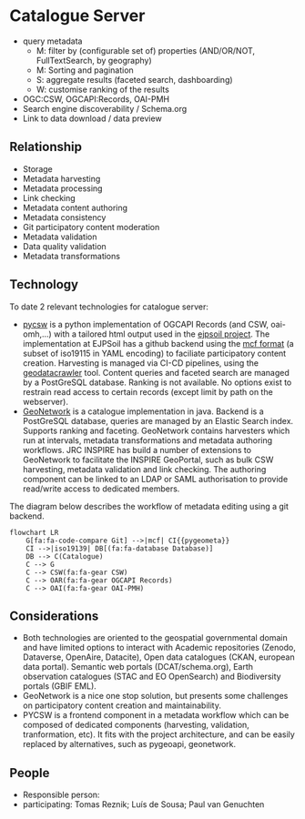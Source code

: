 # Catalogue Server

- query metadata
  - M: filter by (configurable set of) properties (AND/OR/NOT, FullTextSearch, by geography)
  - M: Sorting and pagination
  - S: aggregate results (faceted search, dashboarding)
  - W: customise ranking of the results
- OGC:CSW, OGCAPI:Records, OAI-PMH
- Search engine discoverability / Schema.org
- Link to data download / data preview

## Relationship 
- Storage
- Metadata harvesting
- Metadata processing
- Link checking
- Metadata content authoring
- Metadata consistency
- Git participatory content moderation
- Metadata validation
- Data quality validation
- Metadata transformations

## Technology

To date 2 relevant technologies for catalogue server:

- [pycsw](https://pycsw.org) is a python implementation of OGCAPI Records (and CSW, oai-omh,...) with a tailored html output used in the [ejpsoil project](https://catalogue.ejpsoil.eu). The implementation at EJPSoil has a github backend using the [mcf format](https://geopython.github.io/pygeometa/reference/mcf/) (a subset of iso19115 in YAML encoding) to faciliate participatory content creation. Harvesting is managed via CI-CD pipelines, using the [geodatacrawler](https://pypi.org/project/geodatacrawler/) tool. Content queries and faceted search are managed by a PostGreSQL database. Ranking is not available. No options exist to restrain read access to certain records (except limit by path on the webserver).
- [GeoNetwork](https://geonetwork-opensource.org) is a catalogue implementation in java. Backend is a PostGreSQL database, queries are managed by an Elastic Search index. Supports ranking and faceting. GeoNetwork contains harvesters which run at intervals, metadata transformations and metadata authoring workflows. JRC INSPIRE has build a number of extensions to GeoNetwork to facilitate the INSPIRE GeoPortal, such as bulk CSW harvesting, metadata validation and link checking. The authoring component can be linked to an LDAP or SAML authorisation to provide read/write access to dedicated members.

The diagram below describes the workflow of metadata editing using a git backend.

``` mermaid
flowchart LR
    G[fa:fa-code-compare Git] -->|mcf| CI{{pygeometa}} 
    CI -->|iso19139| DB[(fa:fa-database Database)]
    DB --> C(Catalogue)
    C --> G
    C --> CSW(fa:fa-gear CSW)
    C --> OAR(fa:fa-gear OGCAPI Records)
    C --> OAI(fa:fa-gear OAI-PMH)
```    

## Considerations

- Both technologies are oriented to the geospatial governmental domain and have limited options to interact with Academic repositories (Zenodo, Dataverse, OpenAire, Datacite), Open data catalogues (CKAN, european data portal). Semantic web portals (DCAT/schema.org), Earth observation catalogues (STAC and EO OpenSearch) and Biodiversity portals (GBIF EML). 
- GeoNetwork is a nice one stop solution, but presents some challenges on participatory content creation and maintainability.
- PYCSW is a frontend component in a metadata workflow which can be composed of dedicated components (harvesting, validation, tranformation, etc). It fits with the project architecture, and can be easily replaced by alternatives, such as pygeoapi, geonetwork. 

## People

- Responsible person: 
- participating: Tomas Reznik; Luís de Sousa; Paul van Genuchten
